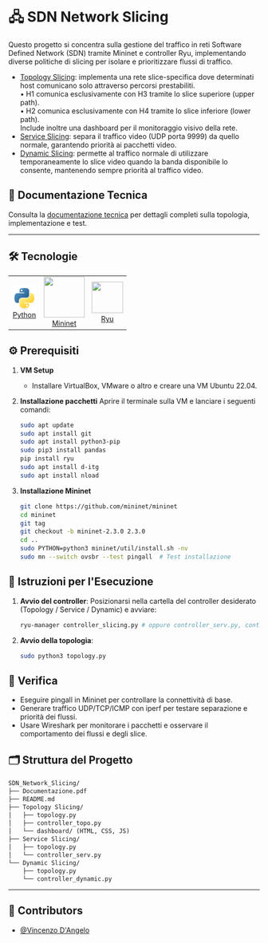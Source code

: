 # 🖧 SDN Network Slicing

Questo progetto si concentra sulla gestione del traffico in reti Software Defined Network (SDN) tramite Mininet e controller Ryu, implementando diverse politiche di slicing per isolare e prioritizzare flussi di traffico.

- [Topology Slicing](./Topology_Slicing): implementa una rete slice-specifica dove determinati host comunicano solo attraverso percorsi prestabiliti.  
  • H1 comunica esclusivamente con H3 tramite lo slice superiore (upper path).  
  • H2 comunica esclusivamente con H4 tramite lo slice inferiore (lower path).  
  Include inoltre una dashboard per il monitoraggio visivo della rete.
- [Service Slicing](./Service_Slicing): separa il traffico video (UDP porta 9999) da quello normale, garantendo priorità ai pacchetti video.
- [Dynamic Slicing](./Dynamic_Slicing): permette al traffico normale di utilizzare temporaneamente lo slice video quando la banda disponibile lo consente, mantenendo sempre priorità al traffico video.

## 📘 Documentazione Tecnica

Consulta la [documentazione tecnica](./Documentazione.pdf) per dettagli completi sulla topologia, implementazione e test.

---
## 🛠️ Tecnologie

<table>
  <tr>
    <td align="center">
      <a href="https://www.python.org/" target="_blank">
        <img src="https://raw.githubusercontent.com/devicons/devicon/master/icons/python/python-original.svg" width="50" height="50" style="vertical-align: middle;"/><br>
        Python
      </a>
    </td>
    <td align="center">
      <a href="https://mininet.org/" target="_blank">
        <img width="82" height="82" src="https://github.com/user-attachments/assets/6d83f1f6-baae-444a-9fba-bd53128c0bb2"/><br>
        Mininet
      </a>
    </td>
    <td align="center">
      <a href="https://ryu.readthedocs.io/" target="_blank">
        <img width="63" height="63" src="https://github.com/user-attachments/assets/4c6910aa-764b-444a-b825-c2904dba548d"/><br>
        Ryu
      </a>
    </td>
  </tr>
</table>

## ⚙️ Prerequisiti

1. **VM Setup**
   - Installare VirtualBox, VMware o altro e creare una VM Ubuntu 22.04.

2. **Installazione pacchetti**
   Aprire il terminale sulla VM e lanciare i seguenti comandi:
   ```bash
   sudo apt update
   sudo apt install git
   sudo apt install python3-pip
   sudo pip3 install pandas
   pip install ryu
   sudo apt install d-itg
   sudo apt install nload
   ```
   
3. **Installazione Mininet**
    ```bash
   git clone https://github.com/mininet/mininet
   cd mininet
   git tag
   git checkout -b mininet-2.3.0 2.3.0
   cd ..
   sudo PYTHON=python3 mininet/util/install.sh -nv
   sudo mn --switch ovsbr --test pingall  # Test installazione
   ```

## 📖 Istruzioni per l'Esecuzione

1. **Avvio del controller**: Posizionarsi nella cartella del controller desiderato (Topology / Service / Dynamic) e avviare:
   ```bash
   ryu-manager controller_slicing.py # oppure controller_serv.py, controller_dynamic.py a seconda del caso
   ```
2. **Avvio della topologia**:
   ```bash
   sudo python3 topology.py
   ```

## 🧪 Verifica

- Eseguire pingall in Mininet per controllare la connettività di base.
- Generare traffico UDP/TCP/ICMP con iperf per testare separazione e priorità dei flussi.
- Usare Wireshark per monitorare i pacchetti e osservare il comportamento dei flussi e degli slice.

## 🗂️ Struttura del Progetto
```
SDN_Network_Slicing/
├── Documentazione.pdf
├── README.md
├── Topology Slicing/
│   ├── topology.py
│   ├── controller_topo.py
│   └── dashboard/ (HTML, CSS, JS)
├── Service Slicing/
│   ├── topology.py
│   └── controller_serv.py
└── Dynamic Slicing/
    ├── topology.py
    └── controller_dynamic.py

```
---

## 👥 Contributors

- [@Vincenzo D'Angelo](https://github.com/vincenzodan)
